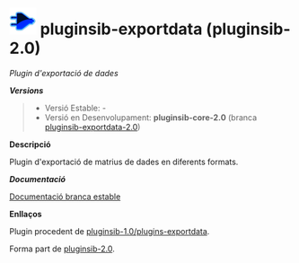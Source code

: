 # ![Logo](https://github.com/GovernIB/maven/raw/binaris/pluginsib/projectinfo_Attachments/icon.jpg) pluginsib-exportdata  (pluginsib-2.0)
*Plugin d'exportació de dades*

***Versions***

> - Versió Estable: -
> - Versió en Desenvolupament: __pluginsib-core-2.0__ (branca [pluginsib-exportdata-2.0](../../tree/pluginsib-exportdata-2.0))

**Descripció**

Plugin d'exportació de matrius de dades en diferents formats.

***Documentació***

[Documentació branca estable](../../tree/pluginsib-exportdata-2.0#documentaci%C3%B3)

**Enllaços**

Plugin procedent de [pluginsib-1.0/plugins-exportdata](https://github.com/GovernIB/pluginsib/tree/pluginsib-1.0/plugins-exportdata).  

Forma part de [pluginsib-2.0](https://github.com/GovernIB/pluginsib/tree/pluginsib-2.0).
